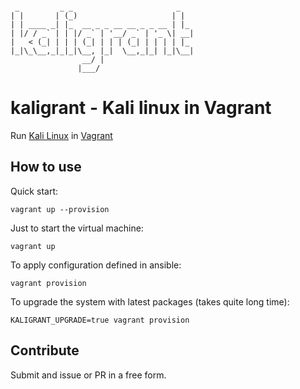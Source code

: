 ```

 _         _ _                       _
| |       | (_)                     | |
| | ____ _| |_  __ _ _ __ __ _ _ __ | |_
| |/ / _` | | |/ _` | '__/ _` | '_ \| __|
|   < (_| | | | (_| | | | (_| | | | | |_
|_|\_\__,_|_|_|\__, |_|  \__,_|_| |_|\__|
                __/ |
               |___/

```

# kaligrant - Kali linux in Vagrant

Run [Kali Linux](https://www.kali.org/) in [Vagrant](https://www.vagrantup.com/)

## How to use

Quick start:

```shell
vagrant up --provision
```

Just to start the virtual machine:

```shell
vagrant up
```

To apply configuration defined in ansible:

```shell
vagrant provision
```

To upgrade the system with latest packages (takes quite long time):

```shell
KALIGRANT_UPGRADE=true vagrant provision
```

## Contribute

Submit and issue or PR in a free form.
